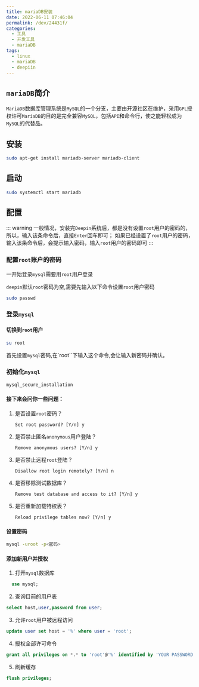 ```yaml
---
title: mariaDB安装
date: 2022-06-11 07:46:04
permalink: /dev/24431f/
categories:
  - 工具
  - 开发工具
  - mariaDB
tags:
  - linux
  - mariaDB
  - deepiin
---
```


## `mariaDB`简介

`MariaDB`数据库管理系统是`MySQL`的一个分支，主要由开源社区在维护，采用`GPL`授权许可`MariaDB`的目的是完全兼容`MySQL`，包括`API`和命令行，使之能轻松成为`MySQL`的代替品。

<!-- more -->

<InArticleAdsense
    data-ad-client="ca-pub-1725717718088510"
    data-ad-slot="7426219401">
</InArticleAdsense>

## 安装

``` bash
sudo apt-get install mariadb-server mariadb-client
```

## 启动

``` bash
sudo systemctl start mariadb
```

## 配置

::: warning
一般情况，安装完`Deepin`系统后，都是没有设置`root`用户的密码的，所以，输入该条命令后，直接`Enter`回车即可；
如果已经设置了`root`用户的密码，输入该条命令后，会提示输入密码，输入`root`用户的密码即可
:::

### 配置`root`账户的密码

一开始登录`mysql`需要用`root`用户登录

`deepin`默认`root`密码为空,需要先输入以下命令设置`root`用户密码

``` bash
sudo passwd
```

### 登录`mysql`

#### 切换到`root`用户

``` bash
su root
```

首先设置`mysql`密码,在`root``下输入这个命令,会让输入新密码并确认。

### 初始化`mysql`

``` bash
mysql_secure_installation
```


#### 接下来会问你一些问题：

1. 是否设置`root`密码？

    `Set root password? [Y/n] y`

2. 是否禁止匿名`anonymous`用户登陆？

    `Remove anonymous users? [Y/n] y`

3. 是否禁止远程`root`登陆？

    `Disallow root login remotely? [Y/n] n`

4. 是否移除测试数据库？

    `Remove test database and access to it? [Y/n] y`

5. 是否重新加载特权表？

    `Reload privilege tables now? [Y/n] y`

#### 设置密码

``` bash
mysql -uroot -p<密码>
```

#### 添加新用户并授权

1. 打开`mysql`数据库

  ``` sql
    use mysql;
  ```

2. 查询目前的用户表

``` sql
select host,user,password from user;
```

3. 允许`root`用户被远程访问

``` sql
update user set host = '%' where user = 'root';
```

4. 授权全部许可命令

``` sql
grant all privileges on *.* to 'root'@'%' identified by 'YOUR PASSWORD';
```

5. 刷新缓存

``` sql
flush privileges;
```